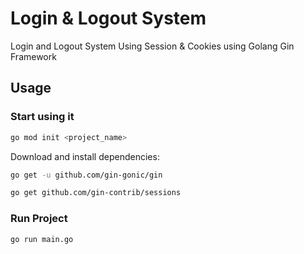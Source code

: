 # Login & Logout System
Login and Logout System Using Session & Cookies using Golang Gin Framework

## Usage

### Start using it

```bash
go mod init <project_name>
```

Download and install dependencies:

```bash
go get -u github.com/gin-gonic/gin
```

```bash
go get github.com/gin-contrib/sessions
```

### Run Project

```bash
go run main.go
```
